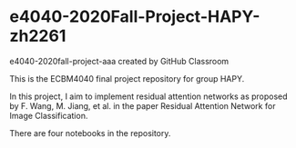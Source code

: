 # e4040-2020Fall-Project-HAPY-zh2261
e4040-2020fall-project-aaa created by GitHub Classroom

This is the ECBM4040 final project repository for group HAPY.

In this project, I aim to implement residual attention networks as proposed by F. Wang, M. Jiang, et al. in the paper Residual Attention Network for Image Classification.

There are four notebooks in the repository. 
